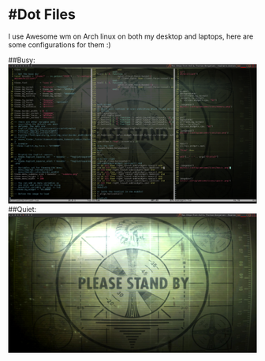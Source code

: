 #Dot Files
=========

I use Awesome wm on Arch linux on both my desktop and laptops, here are some configurations for them :)

##Busy:
![Busy](https://github.com/njdart/dot-files/blob/master/busy.png)
##Quiet:
![Quiet](https://github.com/njdart/dot-files/blob/master/quiet.png)
